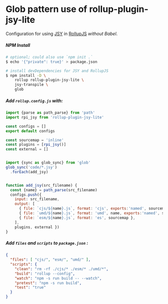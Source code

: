 # Glob pattern use of rollup-plugin-jsy-lite

Configuration for using [JSY](https://github.com/jsy-lang/jsy-lang-docs#readme) in [RollupJS](https://rollupjs.org) *without Babel*.

##### NPM Install

```bash
# optional; could also use `npm init .`
$ echo '{"private": true}' > package.json

# install devDependencies for JSY and RollupJS
$ npm install -D \
    rollup rollup-plugin-jsy-lite \
    jsy-transpile \
    glob
```

##### Add `rollup.config.js` with:

```javascript
import {parse as path_parse} from 'path'
import rpi_jsy from 'rollup-plugin-jsy-lite'

const configs = []
export default configs

const sourcemap = 'inline'
const plugins = [rpi_jsy()]
const external = []


import {sync as glob_sync} from 'glob'
glob_sync('code/*.jsy')
  .forEach(add_jsy)


function add_jsy(src_filename) {
  const {name} = path_parse(src_filename)
  configs.push({
    input: src_filename,
    output: [
      { file: `cjs/${name}.js`, format: 'cjs', exports:'named', sourcemap },
      { file: `umd/${name}.js`, format: 'umd', name, exports:'named', sourcemap },
      { file: `esm/${name}.js`, format: 'es', sourcemap },
    ],
    plugins, external })
}
```

##### Add `files` and `scripts` to `package.json` :

```json
{
  "files": [ "cjs/", "esm/", "umd/" ],
  "scripts": {
    "clean": "rm -rf ./cjs/* ./esm/* ./umd/*",
    "build": "rollup --config",
    "watch": "npm -s run build -- --watch",
    "pretest": "npm -s run build",
    "test": "true"
  }
}
```

